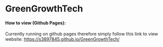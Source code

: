 # GreenGrowthTech

#### How to view (Github Pages):

Currently running on github pages therefore simply follow this link to view website: https://s3897845.github.io/GreenGrowthTech/
